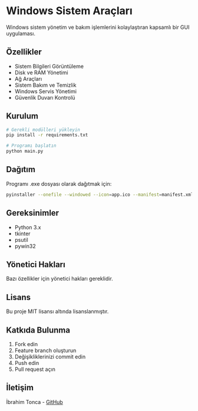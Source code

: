 # Windows Sistem Araçları

Windows sistem yönetim ve bakım işlemlerini kolaylaştıran kapsamlı bir GUI uygulaması.

## Özellikler

- Sistem Bilgileri Görüntüleme
- Disk ve RAM Yönetimi
- Ağ Araçları
- Sistem Bakım ve Temizlik
- Windows Servis Yönetimi
- Güvenlik Duvarı Kontrolü

## Kurulum

```bash
# Gerekli modülleri yükleyin
pip install -r requirements.txt

# Programı başlatın
python main.py
```

## Dağıtım

Programı .exe dosyası olarak dağıtmak için:

```bash
pyinstaller --onefile --windowed --icon=app.ico --manifest=manifest.xml --name="Windows Araçları" t.py
```

## Gereksinimler

- Python 3.x
- tkinter
- psutil
- pywin32

## Yönetici Hakları

Bazı özellikler için yönetici hakları gereklidir.

## Lisans

Bu proje MIT lisansı altında lisanslanmıştır.

## Katkıda Bulunma

1. Fork edin
2. Feature branch oluşturun
3. Değişikliklerinizi commit edin
4. Push edin
5. Pull request açın

## İletişim

İbrahim Tonca - [GitHub](https://github.com/ibrahimtonca)
